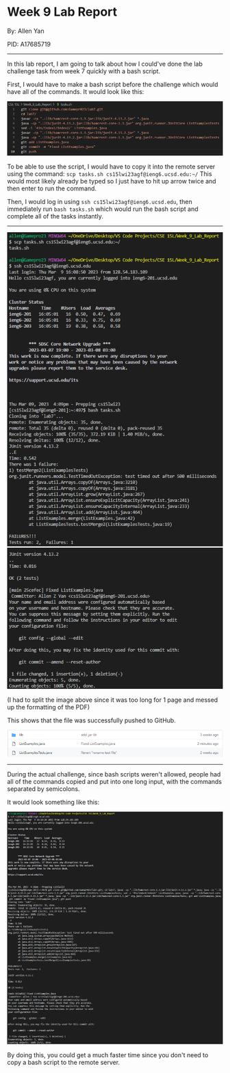 # Week 9 Lab Report
By: Allen Yan

PID: A17685719

---
In this lab report, I am going to talk about how I could've done the lab challenge task from week 7 quickly with a bash script.

First, I would have to make a bash script before the challenge which would have all of the commands. It would look like this:

![image](script.png)

To be able to use the script, I would have to copy it into the remote server using the command: `scp tasks.sh cs15lwi23agf@ieng6.ucsd.edu:~/`
This would most likely already be typed so I just have to hit up arrow twice and then enter to run the command.

Then, I would log in using `ssh cs15lwi23agf@ieng6.ucsd.edu`, then immediately run `bash tasks.sh` which would run the bash script and complete all of the tasks instantly.

---
![image](tasksp1-1.png)
![image](tasksp1-2.png)

(I had to split the image above since it was too long for 1 page and messed up the formatting of the PDF)

This shows that the file was successfully pushed to GitHub.

![image](commit.png)

---
During the actual challenge, since bash scripts weren't allowed, people had all of the commands copied and put into one long input, with the commands separated by semicolons.

It would look something like this:

![image](tasksp2.png)

By doing this, you could get a much faster time since you don't need to copy a bash script to the remote server.
